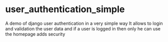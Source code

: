# user_authentication_simple
A demo of django user authentication in a very simple way
It allows to login and validation the user data and if a user is logged in then only he can use the homepage adds security
